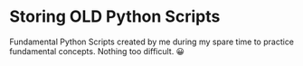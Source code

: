 # Storing OLD Python Scripts

Fundamental Python Scripts created by me during my spare time to practice fundamental concepts. Nothing too difficult. 😀
